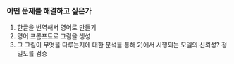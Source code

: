 ### 어떤 문제를 해결하고 싶은가

1. 한글을 번역해서 영어로 만들기
2. 영어 프롬프트로 그림을 생성
3. 그 그림이 무엇을 다루는지에 대한 분석을 통해 2)에서 시행되는 모델의 신뢰성? 정밀도를 검증
